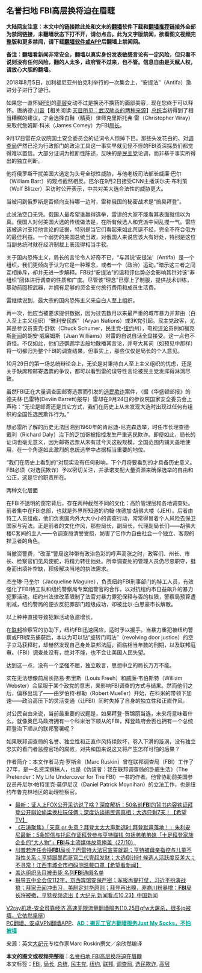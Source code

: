  <h2>名誉扫地 FBI高层换将迫在眉睫</h2> <p class="notice"><b>大陆网友注意：本文中的链接除此处和文末的<a href="https://github.com/bannedbook/fanqiang" >翻墙</a>软件下载和<a href="https://github.com/killgcd/justmysocks/blob/master/README.md">翻墙推荐</a>链接外全部为禁网链接，未翻墙状态下打不开，请勿点击。此为文字版禁闻，欲看图文视频完整版和更多禁闻，请下载<a href="https://github.com/bannedbook/fanqiang">翻墙软件或APP</a>后翻墙上禁闻网。</p><p>备注：翻墙看新闻非常安全，翻墙以真实身份发表敏感言论有一定风险，但只看不说则没有任何风险，翻的人太多，政府管不过来，也不管。信息自由是天赋人权，请放心大胆的翻墙。</b></p>  <div class="entry"> <p id="conimg"></p> <p>2018年8月5日，加利福尼亚州伯克利举行的一次集会上，“安提法”（Antifa）激进分子进行了游行。</p> <p>如果您一直怀疑<a href="https://www.bannedbook.org/bnews/tag/fbi/" class="st_tag internal_tag" rel="tag" title="标签 FBI 下的日志">FBI</a>的<span class='wp_keywordlink_affiliate'><a href="https://www.bannedbook.org/bnews/ccpdope/" title="中共高层内幕" target="_blank">高层</a></span>变动不过是换汤不换药的面部美容，现在您终于可以释怀。唐纳德·<span class='wp_keywordlink'><a href="https://www.bannedbook.org/bnews/comments/20200816/1381118.html" title="天目所见：川普将再赢总统大选 共和党掌参众两院" target="_blank">川普</a></span>【相关阅读:<a href='https://www.bannedbook.org/bnews/comments/20200816/1381123.html' target='_blank'>天目所见：武汉肺炎的两种来源</a>】<a href="https://www.bannedbook.org/bnews/tag/%e6%80%bb%e7%bb%9f/" class="st_tag internal_tag" rel="tag" title="标签 总统 下的日志">总统</a>当初得到了相当糟糕的建议，才会选择白鞋（精英）律师克里斯托弗·雷（Christopher Wray）来取代詹姆斯·科米（James Comey）为FBI<a href="https://www.bannedbook.org/bnews/tag/%E5%B1%80%E9%95%BF/" class="st_tag internal_tag" rel="tag" title="标签 局长 下的日志">局长</a>。</p> <p>9月17日雷在众议院国土安全委员会的证词令人惊掉下巴。那些头发花白的、对<a href="https://www.bannedbook.org/bnews/tag/%E8%B0%83%E6%9F%A5%E5%B1%80/" class="st_tag internal_tag" rel="tag" title="标签 调查局 下的日志">调查局</a>俨然已沦为行政部门的政治工具这一事实早就见怪不怪的FBI资深探员们都觉得难以置信。大部分证词为推断性陈述，反映的是<a href="https://www.bannedbook.org/bnews/tag/%e6%b0%91%e4%b8%bb%e5%85%9a/" class="st_tag internal_tag" rel="tag" title="标签 民主党 下的日志">民主党</a>论调，而非基于事实所得出的独立判断。</p> <p>他将俄罗斯干扰美国大选定为头号全球性威胁，与他老板司法部长威廉·巴尔（William Barr）的观点截然相反。巴尔在9月2日接受CNN主播沃尔夫·布利策（Wolf Blitzer）采访时公开表示，中共对美大选合法性的威胁更大。</p> <p>当被问到俄罗斯是否倾向支持哪一边时，雷称俄国的秘密战术是“搞臭拜登”。</p>  <p>此说法空口无凭。俄国人最希望谁赢得选举，雷讲的大家不能看其表面就信以为真。俄国人对付美国大选的传统做法是，在所有候选人和党派中间乱搅一气。雷应该被追讨支持他言论的证据，特别是当它们看起来如此荒诞不经，完全不符合俄方的最佳利益。一个弱势的美国总统当政，对俄国人来说应该大有好处，特别是这位当副总统时就在经济制裁上表现得相当手软。</p> <p>关于国内恐怖主义，局长的言论令人好奇不已，“与其说‘安提法’（Antifa）是一个组织，我们更倾向于认为它是一种理念，或者一个（政治）运动。”暗示这三者之间互相排斥，却并无进一步解释。FBI对“安提法”的温和评估势必会影响其针对该“非组织”团体进行调查的性质和广度。尽管该“理念”已穿上了制服，提供战术训练，暴动前囤积武器，并拥有足够的资金支付旅行费用和成员生活费。</p> <p>雷继续说到，最大宗的国内恐怖主义来自白人至上组织。</p> <p>再一次，他应当被要求提供数据，因为过去数月以来最严重的城市暴力并非由（白人至上主义组织）“雅利安民族”（Aryan Nations）或3K党引起。民主党政客，尤其是参议员查克·舒默（Chuck Schumer，民主党-<a href="https://www.bannedbook.org/bnews/tag/%e7%ba%bd%e7%ba%a6/" class="st_tag internal_tag" rel="tag" title="标签 纽约 下的日志">纽约</a>州），电视<span class='wp_keywordlink_affiliate'><a href="https://www.bannedbook.org/bnews/comments/" title="新闻评论" target="_blank">评论</a></span>员例如福克斯<span class='wp_keywordlink_affiliate'><a href="https://www.bannedbook.org/" title="新闻">新闻</a></span>的胡安·威廉姆斯（Juan Williams）对雷的自说自话全盘接受。这一点也不奇怪。不仅如此，他们还鹦鹉学舌般地散播其言论，并夸大其词（如预见中那样）将一切都归为整个FBI的调查结果，但事实上，那些仅仅是局长的个人意见。</p> <p>10月29日的第一场总统辩论会上，无论是对秉持白人至上主义组织的忧虑，还是关于缺席和邮寄选票的争议，都可以看到雷的误导性言论被民主党发挥得淋漓尽致。</p> <p>虽然FBI正在大量调查因邮寄选票而引发的<a href="https://www.bannedbook.org/bnews/tag/%E9%80%89%E6%B0%91%E6%AC%BA%E8%AF%88/" class="st_tag internal_tag" rel="tag" title="标签 选民欺诈 下的日志">选民欺诈</a>案件，（据《华盛顿邮报》的德夫林·巴雷特(Devlin Barrett)报导）雷却在9月24日的参议院国家安全委员会上声称：“无论是邮寄还是其它方式，我们在历史上从未发现大选时出现过任何有组织的全国性选民欺诈行为。”</p>  <p>想必雷所了解的历史无法回溯到1960年的肯尼迪-尼克森选举，时任市长理查德·戴利（Richard Daly）治下的芝加哥被指控发生严重选民欺诈。即便如此，局长的证词也毫无意义，因为邮寄选票从未有过今天这般规模，全国范围内铺天盖地使用，在一个角逐如此激烈的总统选举中占据相当重要的地位。</p> <p>“我们在历史上看到的”对现实没有任何影响。下个月将要看到的才具备历史意义。FBI必须（对选民欺诈）予以密切关注，并承诺支配大量资源来确保选举的自由和公正，这是它的职责所在。</p> <p>两种文化层面</p> <p>在FBI不透明的窗帘背后，存在两种截然不同的文化：高阶管理层和各地调查处。前者集中在FBI总部，也就是外界所知道的约翰·埃德加·胡佛大楼（JEH）。后者由特工人员组成，他们负责国内外大大小小的调查行动，常常得冒着个人风险去保卫国家与宪法。正是前者的文化作风，那些局长，副局长，代理副局长们——胡佛大楼C套间的主人——令调查局清誉受损，妨害了它作为自由社会一个独立、客观的捍卫者的角色。</p> <p>当撤资警费，“改革”警局这种带有政治色彩的呼声高涨之时，政客们、州长、市长、检察官们见风使舵，将精力转往他处。所幸调查处的管理人员仍尽忠职守，挺身而出填补空缺，积极解决当地的执法需求。</p> <p>杰奎琳·马奎尔（Jacqueline Maguire），负责纽约FBI刑事部门的特工人员，有效强化了FBI特工队和纽约警察局专案组警官的合作，以对抗纽约市日益飙升的暴力犯罪活动。纽约州法律改革限制了法官对暴力罪犯保释与否的权限，警察局预算遭削减，纽约警局的便衣反犯罪部门超级成功，却被比尔·白思豪市长解散。</p>  <p>以上种种直接导致犯罪活动急遽增长。</p> <p>在<a href="https://www.bannedbook.org/bnews/tag/%E8%81%94%E9%82%A6/" class="st_tag internal_tag" rel="tag" title="标签 联邦 下的日志">联邦</a>检察官的协助下，纽约FBI迅速回应，适时予以援手。当暴力重犯被纽约警察或FBI探员捕获后，本以为可以钻“旋转门司法”（revolving door justice）的空子立马获释时，却赫然发现自己身处联邦法庭，面临相当年数的刑期，以及联邦庭审。（FBI）调查处没有，绝对不能，也不会让美国人民失望。</p> <p>达到这一点，没有一个坚强不屈，独立敢言，思想中立的局长万万不能。</p> <p>实在无法想像前局长路易·弗里斯（Louis Freeh）和威廉·韦伯斯特（William Webster）会屈服于某个政党的意志，来影响FBI调查的方式与结果。然而他们之后，偏移出现了——由罗伯特·穆勒（Robert Mueller）开始，在科米的带领下加速——政治高压下的灵活变通（让FBI）同时失掉了自身的独立性和正直作风。</p> <p>对公民自由来说，当前最重要的议题是，如果拜登-贺锦丽当选，未来将意味着什么。就像奥巴马政府拥有一个科米治下顺从的FBI，拜登政府会否也拥有一个总统拜登治下顺从的联邦警署呢？</p> <p>如果联邦调查局的名誉、独立性和正直作风持续败坏，卷入下滑的漩涡，没有独立忠实的看门者监控官场的腐败，对共和国来说这又将产生怎样可怕的后果？</p>  <p>作者简介：本文作者马克·罗斯金（Marc Ruskin）曾在联邦调查局（FBI）工作了27年，是一名资深撰稿人，也是《伪装者：我在联邦调查局的卧底生活》（The Pretender：My Life Undercover for The FBI）一书的作者。他曾协助前美国参议员丹尼尔·帕特里克·莫伊尼汉（Daniel Patrick Moynihan）的立法工作，也是纽约布鲁克林地区的助理检察官。</p> <ul class='op-related-articles' title='相关阅读'> <li><a href='https://www.bannedbook.org/bnews/bannedvideo/20201028/1421496.html' target='_blank'>最新：证人上FOX公开采访说了啥？深度解析：50名前<b>FBI</b>的背书内容铁证拜登公开辩论偷梁换柱玩伎俩；深度访谈揭民调真相；大选只剩7天！【希望TV】</a></li> <li><a href='https://www.bannedbook.org/bnews/bannedvideo/20201028/1421321.html' target='_blank'>《石涛聚焦》「天意 or 失意？拜登太太大声助选时 拜登默声落地！」朱利安尼最新：5条短信与托尼作证拜登参与亨特赚钱 包括弟弟弟媳「十足拜登家族企业的“大人物”」<b>FBI</b>与主流媒体故意掩盖（27/10）</a></li> <li><a href='https://www.bannedbook.org/bnews/bannedvideo/20201027/1421204.html' target='_blank'>川普若连任会换<b>FBI</b>局长？巴雷特大法官宣誓就职；亨特被母亲指控与儿童不当性关系；亨特跟墨西哥官二代壹起发财；大选倒计时 候选人活跃度反差大；不寻常！江西丰城全市扫码测温戴口罩【希望看新闻】</a></li> <li><a href='https://www.bannedbook.org/bnews/taiwannews/20201027/1421075.html' target='_blank'>盖达组织头目被击毙 名列<b>FBI</b>通缉名单</a></li> <li><a href='https://www.bannedbook.org/bnews/bannedvideo/20201027/1420859.html' target='_blank'>报导五中全会仅112字，京西宾馆安保严密；军报再提打仗，习近平扮演战狼；拜家丑闻冲击习，美制定对华原则；拜登再出糗，非裔川粉暴增；<b>FBI</b>局长将被撤，亨特视频流出【 大纪元 新闻看点10.23】中国新闻</a></li> </ul> <p class="texttj"> <a href="https://www.bannedbook.org/forum23/topic22702.html" target="_blank">V2ray机场-安全可靠经济 高速无限流量翻墙服务(10.25日gfw大屠杀，很多ip被墙，它依然坚挺)</a><br/> <a href="https://github.com/bannedbook/fanqiang/wiki/%E7%A6%81%E9%97%BB%E7%BD%91%E5%AE%89%E5%8D%93%E7%BF%BB%E5%A2%99%E6%96%B0%E9%97%BBAPP" target="_blank">PC翻墙、安卓VPN翻墙APP</a>、<span onclick="window.open('https://github.com/killgcd/justmysocks/blob/master/README.md')" style="font-weight:bold;color:#00A191;cursor:pointer;text-decoration:underline;outline:none">AD：搬瓦工官方翻墙服务Just My Socks，不怕被墙</span></p><p> 来源：英文<span class='wp_keywordlink_affiliate'><a href="http://www.epochtimes.com/" title="大纪元" target="_blank">大纪元</a></span>专栏作家Marc Ruskin撰文／余欣然编译 </p><a name='sharetosocial'></a>       <div><b>本文的图文或视频完整版</b>：<a href='https://www.bannedbook.org/bnews/comments/20201028/1421708.html'>名誉扫地 FBI高层换将迫在眉睫</a></div>  </div><!--END ENTRY--> <div class="postfooter"> <div>本文标签：<a href="https://www.bannedbook.org/bnews/tag/fbi/" rel="tag">FBI</a>, <a href="https://www.bannedbook.org/bnews/tag/%E5%B1%80%E9%95%BF/" rel="tag">局长</a>, <a href="https://www.bannedbook.org/bnews/tag/%e6%80%bb%e7%bb%9f/" rel="tag">总统</a>, <a href="https://www.bannedbook.org/bnews/tag/%e6%b0%91%e4%b8%bb%e5%85%9a/" rel="tag">民主党</a>, <a href="https://www.bannedbook.org/bnews/tag/%e7%ba%bd%e7%ba%a6/" rel="tag">纽约</a>, <a href="https://www.bannedbook.org/bnews/tag/%E8%81%94%E9%82%A6/" rel="tag">联邦</a>, <a href="https://www.bannedbook.org/bnews/tag/%E8%B0%83%E6%9F%A5%E5%B1%80/" rel="tag">调查局</a>, <a href="https://www.bannedbook.org/bnews/tag/%E9%80%89%E6%B0%91%E6%AC%BA%E8%AF%88/" rel="tag">选民欺诈</a>, <a href="https://www.bannedbook.org/bnews/tag/%E9%AB%98%E5%B1%82/" rel="tag">高层</a></div>  </div><!--END POSTFOOTER--> 